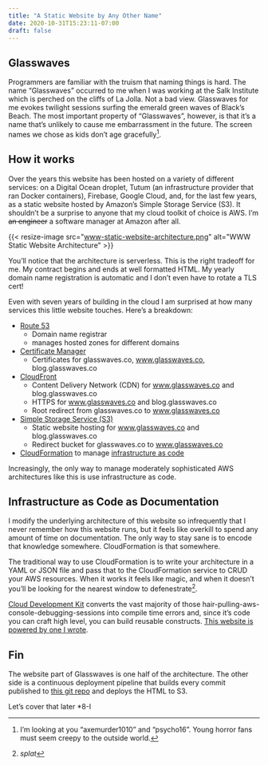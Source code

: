 ```yaml
---
title: "A Static Website by Any Other Name"
date: 2020-10-31T15:23:11-07:00
draft: false
---
```


## Glasswaves
Programmers are familiar with the truism that naming things is hard. The name “Glasswaves” occurred to me when I was working at the Salk Institute which is perched on the cliffs of La Jolla. Not a bad view. Glasswaves for me evokes twilight sessions surfing the emerald green waves of Black’s Beach. The most important property of “Glasswaves”, however, is that it’s a name that’s unlikely to cause me embarrassment in the future. The screen names we chose as kids don’t age gracefully[^1].

## How it works
Over the years this website has been hosted on a variety of different services: on a Digital Ocean droplet, Tutum (an infrastructure provider that ran Docker containers), Firebase, Google Cloud, and, for the last few years, as a static website hosted by Amazon’s Simple Storage Service (S3).
It shouldn’t be a surprise to anyone that my cloud toolkit of choice is AWS. I’m ~~an engineer~~ a software manager at Amazon after all.

{{< resize-image src="www-static-website-architecture.png" alt="WWW Static Website Architecture" >}}

You’ll notice that the architecture is serverless. This is the right tradeoff for me. My contract begins and ends at well formatted HTML. My yearly domain name registration is automatic and I don’t even have to rotate a TLS cert!

Even with seven years of building in the cloud I am surprised at how many services this little website touches. Here’s a breakdown:

* [Route 53](https://aws.amazon.com/route53/)
	* Domain name registrar
	* manages hosted zones for different domains
* [Certificate Manager](https://aws.amazon.com/certificate-manager/)
  * Certificates for glasswaves.co, www.glasswaves.co, blog.glasswaves.co
* [CloudFront](https://aws.amazon.com/cloudfront/)
	* Content Delivery Network (CDN) for www.glasswaves.co and blog.glasswaves.co
	* HTTPS for www.glasswaves.co and blog.glasswaves.co
	* Root redirect from glasswaves.co to www.glasswaves.co
* [Simple Storage Service (S3)](https://aws.amazon.com/s3/)
  * Static website hosting for www.glasswaves.co and blog.glasswaves.co
  * Redirect bucket for glasswaves.co to www.glasswaves.co
* [CloudFormation](https://aws.amazon.com/cloudformation/) to manage [infrastructure as code](https://en.m.wikipedia.org/wiki/Infrastructure_as_code)

Increasingly, the only way to manage moderately sophisticated AWS architectures like this is use infrastructure as code.

## Infrastructure as Code as Documentation
I modify the underlying architecture of this website so infrequently that I never remember how this website runs, but it feels like overkill to spend any amount of time on documentation. The only way to stay sane is to encode that knowledge somewhere. CloudFormation is that somewhere.

The traditional way to use CloudFormation is to write your architecture in a YAML or JSON file and pass that to the CloudFormation service to CRUD your AWS resources. When it works it feels like magic, and when it doesn’t you’ll be looking for the nearest window to defenestrate[^2].

[Cloud Development Kit](https://aws.amazon.com/cdk/) converts the vast majority of those hair-pulling-aws-console-debugging-sessions into compile time errors and, since it’s code you can craft high level, you can build reusable constructs. [This website is powered by one I wrote](https://github.com/iamatypeofwalrus/glasswaves/blob/master/infrastructure/lib/static-website-stack.ts#L20).

## Fin
The website part of Glasswaves is one half of the architecture. The other side is a continuous deployment pipeline that builds every commit published to [this git repo](https://github.com/iamatypeofwalrus/glasswaves) and deploys the HTML to S3. 

Let’s cover that later *8-I

[^1]:I’m looking at you “axemurder1010” and “psycho16”. Young horror fans must seem creepy to the outside world.
[^2]: *splat*
